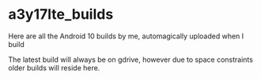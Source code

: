 # a3y17lte_builds

Here are all the Android 10 builds by me, automagically uploaded when I build

The latest build will always be on gdrive, however due to space constraints older builds will reside here.
